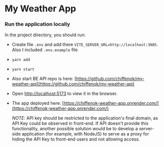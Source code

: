 # My Weather App

### Run the application locally

In the project directory, you should run:

- Create file `.env` and add there `VITE_SERVER_URL=http://localhost:3005`. Also I included `.env.example` file
- `yarn add`
- `yarn start`
- Also start BE API repo is here: [https://github.com/chiffenok/my-weather-api](https://github.com/chiffenok/my-weather-api)
- Open [http://localhost:5173](http://localhost:5173) to view it in the browser.
- The app deployed here: [https://chiffenok-weather-app.onrender.com/](https://chiffenok-weather-app.onrender.com/)

  _NOTE_: API key should be restricted to the application's final domain, as API Key could be observed in front-end. If API doesn't provide this functionality, another possible solution would be to develop a server-side application (for example, with NodeJS) to serve as a proxy for hiding the API Key to front-end users and not allowing access.

